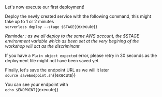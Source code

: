 Let's now execute our first deployment!

Deploy the newly created service with the following command, this might take up to 1 or 2 minutes  
`serverless deploy --stage $STAGE`{{execute}}

*Reminder : as we all deploy to the same AWS account, the $STAGE environment variable which as been set at the very begining of the workshop will act as the discriminant*

If you have a `Plain object expected` error, please retry in 30 seconds as the deployment file might not have been saved yet.

Finally, let's save the endpoint URL as we will it later  
`source saveEndpoint.sh`{{execute}}

You can see your endpoint with  
`echo $ENDPOINT`{{execute}}